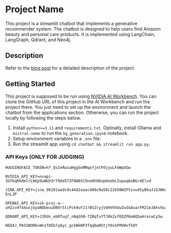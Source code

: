 # Project Name
This project is a streamlit chatbot that implements a generative recommender system. The chatbot is designed to help users find Amazon beauty and personal care products. It is implemented using LangChain, LangGraph, Qdrant, and Neo4j.


## Description

Refer to the [blog post](./blog_post.md) for a detailed description of the project.

## Getting Started

This project is supposed to be run using [NVIDIA AI Workbench](https://docs.nvidia.com/ai-workbench/user-guide/latest/overview/introduction.html). You can clone the GitHub URL of this project in the AI Workbench and run the project there. You just need to set up the environment and launch the chatbot from the applications section. Otherwise, you can run the project locally by following the steps below.

1. Install `python>=3.11` and `requirements.txt`. Optinally, install Ollama and `mistral-nemo` to run the `kg_generation.ipynb` notebook.
2. Setup environment variables in a `.env` file.
3. Run the streamlit app using `cd chatbot && streamlit run app.py`.

### API Keys (ONLY FOR JUDGING)

    HUGGINGFACE_TOKEN=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

    NVIDIA_API_KEY=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

    JINA_API_KEY=jina_96201aadcdc44d2aaac400c0a58c22b50WZF5zvu45yBkaJiDJWkmS-EnL3P

    OPENAI_API_KEY=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
    
    QDRANT_API_KEY=JJRdn_ebRTuq7_nNqShN-7ZBqTuYTJ0kZxfEDZP6m6QSwHrecwCy5w
    
    NEO4J_PASSWORD=WnzTOEb7yAyc_gckWkNP3fqq6wNStjYOvSFMVWxfhOY